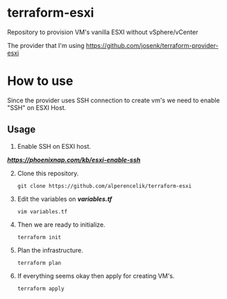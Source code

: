 # terraform-esxi
Repository to provision VM's vanilla ESXI without vSphere/vCenter

The provider that I'm using https://github.com/josenk/terraform-provider-esxi

# How to use

Since the provider uses SSH connection to create vm's we need to enable "SSH" on ESXI Host.

## Usage

1. Enable SSH on ESXI host.
  
  ***https://phoenixnap.com/kb/esxi-enable-ssh***

2. Clone this repository.

    `git clone https://github.com/alperencelik/terraform-esxi`

3. Edit the variables on ***variables.tf***

   `vim variables.tf`
    
4. Then we are ready to initialize.

   `terraform init`
    
5. Plan the infrastructure.

   `terraform plan`
  
6. If everything seems okay then apply for creating VM's.

   `terraform apply`
